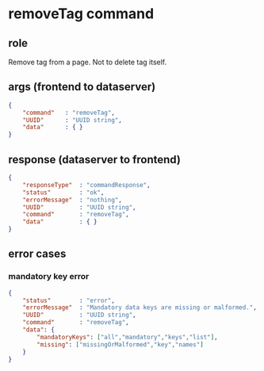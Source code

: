 # removeTag command
## role
 Remove tag from a page. Not to delete tag itself.

## args (frontend to dataserver)
```json
{
    "command"   : "removeTag",
    "UUID"      : "UUID string",
    "data"      : { }
}
```

## response (dataserver to frontend)
```json
{
    "responseType"  : "commandResponse",
    "status"        : "ok",
    "errorMessage"  : "nothing",
    "UUID"          : "UUID string",
    "command"       : "removeTag",
    "data"          : { }
}
```

## error cases
### mandatory key error
```json
{
    "status"        : "error",
    "errorMessage"  : "Mandatory data keys are missing or malformed.",
    "UUID"          : "UUID string",
    "command"       : "removeTag",
    "data": {
        "mandatoryKeys": ["all","mandatory","keys","list"],
        "missing": ["missingOrMalformed","key","names"]
    }
}
```


